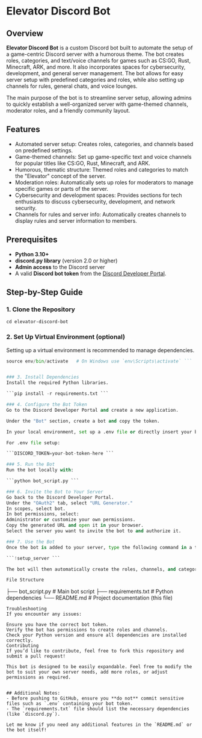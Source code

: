 # Elevator Discord Bot

## Overview

**Elevator Discord Bot** is a custom Discord bot built to automate the setup of a game-centric Discord server with a humorous theme. The bot creates roles, categories, and text/voice channels for games such as CS:GO, Rust, Minecraft, ARK, and more. It also incorporates spaces for cybersecurity, development, and general server management. The bot allows for easy server setup with predefined categories and roles, while also setting up channels for rules, general chats, and voice lounges.

The main purpose of the bot is to streamline server setup, allowing admins to quickly establish a well-organized server with game-themed channels, moderator roles, and a friendly community layout.

## Features

- Automated server setup: Creates roles, categories, and channels based on predefined settings.
- Game-themed channels: Set up game-specific text and voice channels for popular titles like CS:GO, Rust, Minecraft, and ARK.
- Humorous, thematic structure: Themed roles and categories to match the "Elevator" concept of the server.
- Moderation roles: Automatically sets up roles for moderators to manage specific games or parts of the server.
- Cybersecurity and development spaces: Provides sections for tech enthusiasts to discuss cybersecurity, development, and network security.
- Channels for rules and server info: Automatically creates channels to display rules and server information to members.

## Prerequisites

- **Python 3.10+**
- **discord.py library** (version 2.0 or higher)
- **Admin access** to the Discord server
- A valid **Discord bot token** from the [Discord Developer Portal](https://discord.com/developers/applications).

## Step-by-Step Guide

### 1. Clone the Repository

```git clone https://github.com/airbuff/Discord-Server-Creator-Bot/
cd elevator-discord-bot
```
### 2. Set Up Virtual Environment (optional)
Setting up a virtual environment is recommended to manage dependencies.

```python -m venv env
source env/bin/activate   # On Windows use `env\Scripts\activate` ```


### 3. Install Dependencies
Install the required Python libraries.

```pip install -r requirements.txt ```

### 4. Configure the Bot Token
Go to the Discord Developer Portal and create a new application.

Under the "Bot" section, create a bot and copy the token.

In your local environment, set up a .env file or directly insert your bot token into the code (ensure not to commit this file to GitHub).

For .env file setup:

```DISCORD_TOKEN=your-bot-token-here ```

### 5. Run the Bot
Run the bot locally with:

```python bot_script.py ```

### 6. Invite the Bot to Your Server
Go back to the Discord Developer Portal.
Under the "OAuth2" tab, select "URL Generator."
In scopes, select bot.
In bot permissions, select:
Administrator or customize your own permissions.
Copy the generated URL and open it in your browser.
Select the server you want to invite the bot to and authorize it.

### 7. Use the Bot
Once the bot is added to your server, type the following command in a text channel where the bot has permission:

```!setup_server ```

The bot will then automatically create the roles, channels, and categories for you.

File Structure
```
├── bot_script.py            # Main bot script
├── requirements.txt         # Python dependencies
└── README.md                # Project documentation (this file)
```
Troubleshooting
If you encounter any issues:

Ensure you have the correct bot token.
Verify the bot has permissions to create roles and channels.
Check your Python version and ensure all dependencies are installed correctly.
Contributing
If you’d like to contribute, feel free to fork this repository and submit a pull request!

This bot is designed to be easily expandable. Feel free to modify the bot to suit your own server needs, add more roles, or adjust permissions as required.


## Additional Notes:
- Before pushing to GitHub, ensure you **do not** commit sensitive files such as `.env` containing your bot token.
- The `requirements.txt` file should list the necessary dependencies (like `discord.py`).

Let me know if you need any additional features in the `README.md` or the bot itself!
